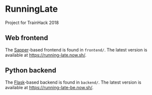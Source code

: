 # RunningLate
Project for TrainHack 2018

## Web frontend
The [Sapper](https://sapper.svelte.technology)-based frontend is found in
`frontend/`. The latest version is available at https://running-late.now.sh/.

## Python backend
The [Flask](http://flask.pocoo.org/)-based backend is found in `backend/`. The latest version is available at https://running-late-be.now.sh/.
